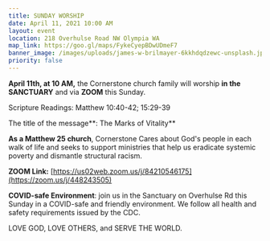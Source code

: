 ```yaml
---
title: SUNDAY WORSHIP
date: April 11, 2021 10:00 AM
layout: event
location: 218 Overhulse Road NW Olympia WA
map_link: https://goo.gl/maps/FykeCyepBDwUDmeF7
banner_image: /images/uploads/james-w-brilmayer-6kkhdqdzewc-unsplash.jpg
priority: false
---
```

**April 11th, at 10 AM,** the Cornerstone church family will worship **in the SANCTUARY** and via **ZOOM** this Sunday.  

Scripture Readings: Matthew 10:40-42; 15:29-39

The title of the message**: The Marks of Vitality**

**As a Matthew 25 church**, Cornerstone Cares about God's people in each walk of life and seeks to support ministries that help us eradicate systemic poverty and dismantle structural racism.

**ZOOM Link:** [https://us02web.zoom.us/j/84210546175](https://zoom.us/j/448243505)

**COVID-safe Environment**: join us in the Sanctuary on Overhulse Rd this Sunday in a COVID-safe and friendly environment. We follow all health and safety requirements issued by the CDC.

LOVE GOD, LOVE OTHERS, and SERVE THE WORLD.